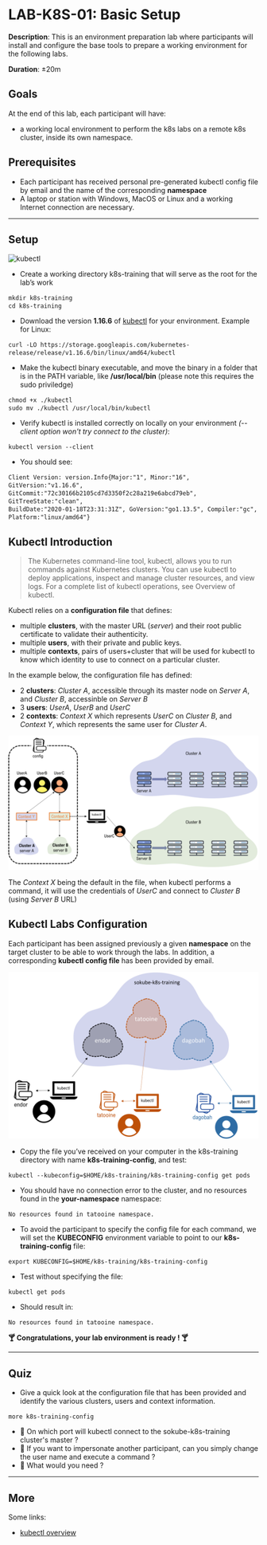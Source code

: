 # LAB-K8S-01: Basic Setup

**Description**: This is an environment preparation lab where participants will install and configure the base tools to prepare a working environment for the following labs.

**Duration**: ±20m

## Goals
At the end of this lab, each participant will have:
- a working local environment to perform the k8s labs on a remote k8s cluster, inside its own namespace.

## Prerequisites

- Each participant has received personal pre-generated kubectl config file by email and the name of the corresponding **namespace**
- A laptop or station with Windows, MacOS or Linux and a working Internet connection are necessary.

----

## Setup

![kubectl](https://github.com/sokube/kubernetes-training/blob/master/LAB-K8S-01/img/kubectl-install.gif?raw=true)
- Create a working directory k8s-training that will serve as the root for the lab’s work

``` shell
mkdir k8s-training
cd k8s-training
```

- Download the version **1.16.6** of [kubectl](https://kubernetes.io/docs/tasks/tools/install-kubectl/#install-kubectl-on-linux) for your environment. Example for Linux:

``` shell
curl -LO https://storage.googleapis.com/kubernetes-release/release/v1.16.6/bin/linux/amd64/kubectl
```

- Make the kubectl binary executable, and move the binary in a folder that is in the PATH variable, like **/usr/local/bin** (please note this requires the sudo priviledge)

``` shell
chmod +x ./kubectl
sudo mv ./kubectl /usr/local/bin/kubectl
```

- Verify kubectl is installed correctly on locally on your environment *(--client option won't try connect to the cluster)*:

``` shell
kubectl version --client
```
- You should see:

``` shell
Client Version: version.Info{Major:"1", Minor:"16", GitVersion:"v1.16.6",
GitCommit:"72c30166b2105cd7d3350f2c28a219e6abcd79eb", GitTreeState:"clean",
BuildDate:"2020-01-18T23:31:31Z", GoVersion:"go1.13.5", Compiler:"gc",
Platform:"linux/amd64"}
``` 

## Kubectl Introduction

> The Kubernetes command-line tool, kubectl, allows you to run commands against Kubernetes clusters. You can use kubectl to deploy applications, inspect and manage cluster resources, and view logs. For a complete list of kubectl operations, see Overview of kubectl.

Kubectl relies on a **configuration file** that defines:
- multiple **clusters**, with the master URL (*server*) and their root public certificate to validate their authenticity. 
- multiple **users**, with their private and public keys. 
- multiple **contexts**, pairs of users+cluster that will be used for kubectl to know which identity to use to connect on a particular cluster. 

In the example below, the configuration file has defined:
- 2 **clusters**: *Cluster A*, accessible through its master node on *Server A*, and *Cluster B*, accessinble on *Server B*
- 3 **users**: *UserA*, *UserB* and *UserC*
- 2 **contexts**: *Context X* which represents *UserC* on *Cluster B*, and *Context Y*, which represents the same user for *Cluster A*.

![Overview](./img/kubectl-config.png)

The *Context X* being the default in the file, when kubectl performs a command, it will use the credentials of *UserC* and connect to *Cluster B* (using *Server B* URL)


## Kubectl Labs Configuration
Each participant has been assigned previously a given **namespace** on the target cluster to be able to work through the labs. In addition, a corresponding **kubectl config file** has been provided by email.

![Overview](./img/overview-setup.png)

- Copy the file you’ve received on your computer in the k8s-training directory with name **k8s-training-config**, and test:

``` shell
kubectl --kubeconfig=$HOME/k8s-training/k8s-training-config get pods
```

- You should have no connection error to the cluster, and no resources found in the **your-namespace** namespace:

``` shell
No resources found in tatooine namespace.
```

- To avoid the participant to specify the config file for each command, we will set the **KUBECONFIG** environment variable to point to our **k8s-training-config** file:

``` shell
export KUBECONFIG=$HOME/k8s-training/k8s-training-config
```

- Test without specifying the file:

``` shell
kubectl get pods
```

- Should result in:

``` shell
No resources found in tatooine namespace.
```

**:cocktail: Congratulations, your lab environment is ready ! :cocktail:**

---

## Quiz

- Give a quick look at the configuration file that has been provided and identify the various clusters, users and context information.
``` shell
more k8s-training-config
```

- :speech_balloon: On which port will kubectl connect to the sokube-k8s-training cluster's master ?
- :speech_balloon: If you want to impersonate another participant, can you simply change the user name and execute a command ?
- :speech_balloon: What would you need ?

---

## More

Some links:
- [kubectl overview](https://kubernetes.io/docs/reference/kubectl/overview/)


